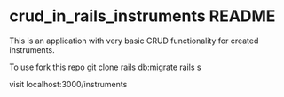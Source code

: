 # crud_in_rails_instruments README

This is an application with very basic CRUD functionality for created instruments. 

To use 
fork this repo
git clone
rails db:migrate
rails s

visit localhost:3000/instruments


